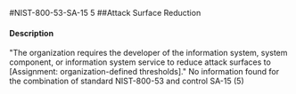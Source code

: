 #NIST-800-53-SA-15 5
##Attack Surface Reduction
#### Description
"The organization requires the developer of the information system, system component, or information system service to reduce attack surfaces to [Assignment: organization-defined thresholds]."
No information found for the combination of standard NIST-800-53 and control SA-15 (5)

